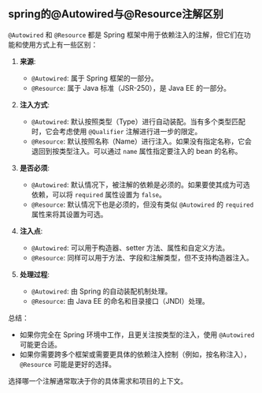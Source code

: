 ## spring的@Autowired与@Resource注解区别

`@Autowired` 和 `@Resource` 都是 Spring 框架中用于依赖注入的注解，但它们在功能和使用方式上有一些区别：

1. **来源**:
   - `@Autowired`: 属于 Spring 框架的一部分。
   - `@Resource`: 属于 Java 标准（JSR-250），是 Java EE 的一部分。

2. **注入方式**:
   - `@Autowired`: 默认按照类型（Type）进行自动装配。当有多个类型匹配时，它会考虑使用 `@Qualifier` 注解进行进一步的限定。
   - `@Resource`: 默认按照名称（Name）进行注入。如果没有指定名称，它会退回到按类型注入。可以通过 `name` 属性指定要注入的 bean 的名称。

3. **是否必须**:
   - `@Autowired`: 默认情况下，被注解的依赖是必须的。如果要使其成为可选依赖，可以将 `required` 属性设置为 `false`。
   - `@Resource`: 默认情况下也是必须的，但没有类似 `@Autowired` 的 `required` 属性来将其设置为可选。

4. **注入点**:
   - `@Autowired`: 可以用于构造器、setter 方法、属性和自定义方法。
   - `@Resource`: 同样可以用于方法、字段和注解类型，但不支持构造器注入。

5. **处理过程**:
   - `@Autowired`: 由 Spring 的自动装配机制处理。
   - `@Resource`: 由 Java EE 的命名和目录接口（JNDI）处理。

总结：
- 如果你完全在 Spring 环境中工作，且更关注按类型的注入，使用 `@Autowired` 可能更合适。
- 如果你需要跨多个框架或需要更具体的依赖注入控制（例如，按名称注入），`@Resource` 可能是更好的选择。

选择哪一个注解通常取决于你的具体需求和项目的上下文。